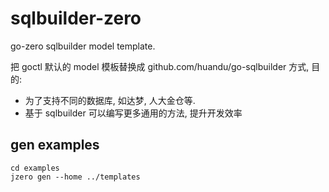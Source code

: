 # sqlbuilder-zero

go-zero sqlbuilder model template.

把 goctl 默认的 model 模板替换成 github.com/huandu/go-sqlbuilder 方式, 目的: 

* 为了支持不同的数据库, 如达梦, 人大金仓等.
* 基于 sqlbuilder 可以编写更多通用的方法, 提升开发效率

## gen examples

```shell
cd examples
jzero gen --home ../templates
```
